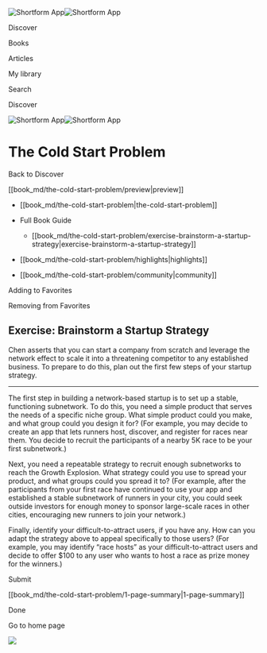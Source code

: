 ![Shortform App](/img/logo.36a2399e.svg)![Shortform App](/img/logo-dark.70c1b072.svg)

Discover

Books

Articles

My library

Search

Discover

![Shortform App](/img/logo.36a2399e.svg)![Shortform App](/img/logo-dark.70c1b072.svg)

# The Cold Start Problem

Back to Discover

[[book_md/the-cold-start-problem/preview|preview]]

  * [[book_md/the-cold-start-problem|the-cold-start-problem]]
  * Full Book Guide

    * [[book_md/the-cold-start-problem/exercise-brainstorm-a-startup-strategy|exercise-brainstorm-a-startup-strategy]]
  * [[book_md/the-cold-start-problem/highlights|highlights]]
  * [[book_md/the-cold-start-problem/community|community]]



Adding to Favorites 

Removing from Favorites 

## Exercise: Brainstorm a Startup Strategy

Chen asserts that you can start a company from scratch and leverage the network effect to scale it into a threatening competitor to any established business. To prepare to do this, plan out the first few steps of your startup strategy.

* * *

The first step in building a network-based startup is to set up a stable, functioning subnetwork. To do this, you need a simple product that serves the needs of a specific niche group. What simple product could you make, and what group could you design it for? (For example, you may decide to create an app that lets runners host, discover, and register for races near them. You decide to recruit the participants of a nearby 5K race to be your first subnetwork.)

Next, you need a repeatable strategy to recruit enough subnetworks to reach the Growth Explosion. What strategy could you use to spread your product, and what groups could you spread it to? (For example, after the participants from your first race have continued to use your app and established a stable subnetwork of runners in your city, you could seek outside investors for enough money to sponsor large-scale races in other cities, encouraging new runners to join your network.)

Finally, identify your difficult-to-attract users, if you have any. How can you adapt the strategy above to appeal specifically to those users? (For example, you may identify “race hosts” as your difficult-to-attract users and decide to offer $100 to any user who wants to host a race as prize money for the winners.)

Submit 

[[book_md/the-cold-start-problem/1-page-summary|1-page-summary]]

Done

Go to home page 

![](https://bat.bing.com/action/0?ti=56018282&Ver=2&mid=7b095eb3-8c00-40b4-a6b5-77a0103754d3&sid=1711133063fa11eebdec89a8b8ae3bbc&vid=171147a063fa11eea7440fcfeb230d96&vids=0&msclkid=N&pi=0&lg=en-US&sw=800&sh=600&sc=24&nwd=1&tl=Shortform%20%7C%20The%20Cold%20Start%20Problem&p=https%3A%2F%2Fwww.shortform.com%2Fapp%2Fbook%2Fthe-cold-start-problem%2Fexercise-brainstorm-a-startup-strategy&r=&lt=300&evt=pageLoad&sv=1&rn=786089)
